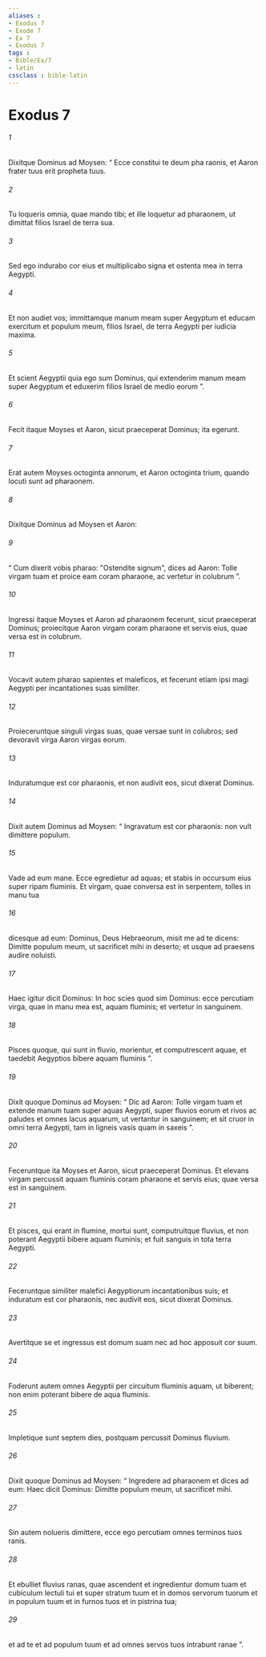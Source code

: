 ```yaml
---
aliases : 
- Exodus 7
- Exode 7
- Ex 7
- Exodus 7
tags : 
- Bible/Ex/7
- latin
cssclass : bible-latin
---
```


# Exodus 7

###### 1
Dixitque Dominus ad Moysen: “ Ecce constitui te deum pha raonis, et Aaron frater tuus erit propheta tuus. 
###### 2
Tu loqueris omnia, quae mando tibi; et ille loquetur ad pharaonem, ut dimittat filios Israel de terra sua. 
###### 3
Sed ego indurabo cor eius et multiplicabo signa et ostenta mea in terra Aegypti. 
###### 4
Et non audiet vos; immittamque manum meam super Aegyptum et educam exercitum et populum meum, filios Israel, de terra Aegypti per iudicia maxima. 
###### 5
Et scient Aegyptii quia ego sum Dominus, qui extenderim manum meam super Aegyptum et eduxerim filios Israel de medio eorum ”.
###### 6
Fecit itaque Moyses et Aaron, sicut praeceperat Dominus; ita egerunt. 
###### 7
Erat autem Moyses octoginta annorum, et Aaron octoginta trium, quando locuti sunt ad pharaonem.
###### 8
Dixitque Dominus ad Moysen et Aaron: 
###### 9
“ Cum dixerit vobis pharao: "Ostendite signum", dices ad Aaron: Tolle virgam tuam et proice eam coram pharaone, ac vertetur in colubrum ”. 
###### 10
Ingressi itaque Moyses et Aaron ad pharaonem fecerunt, sicut praeceperat Dominus; proiecitque Aaron virgam coram pharaone et servis eius, quae versa est in colubrum.
###### 11
Vocavit autem pharao sapientes et maleficos, et fecerunt etiam ipsi magi Aegypti per incantationes suas similiter. 
###### 12
Proieceruntque singuli virgas suas, quae versae sunt in colubros; sed devoravit virga Aaron virgas eorum. 
###### 13
Induratumque est cor pharaonis, et non audivit eos, sicut dixerat Dominus.
###### 14
Dixit autem Dominus ad Moysen: “ Ingravatum est cor pharaonis: non vult dimittere populum. 
###### 15
Vade ad eum mane. Ecce egredietur ad aquas; et stabis in occursum eius super ripam fluminis. Et virgam, quae conversa est in serpentem, tolles in manu tua 
###### 16
dicesque ad eum: Dominus, Deus Hebraeorum, misit me ad te dicens: Dimitte populum meum, ut sacrificet mihi in deserto; et usque ad praesens audire noluisti. 
###### 17
Haec igitur dicit Dominus: In hoc scies quod sim Dominus: ecce percutiam virga, quae in manu mea est, aquam fluminis; et vertetur in sanguinem. 
###### 18
Pisces quoque, qui sunt in fluvio, morientur, et computrescent aquae, et taedebit Aegyptios bibere aquam fluminis ”.
###### 19
Dixit quoque Dominus ad Moysen: “ Dic ad Aaron: Tolle virgam tuam et extende manum tuam super aquas Aegypti, super fluvios eorum et rivos ac paludes et omnes lacus aquarum, ut vertantur in sanguinem; et sit cruor in omni terra Aegypti, tam in ligneis vasis quam in saxeis ”. 
###### 20
Feceruntque ita Moyses et Aaron, sicut praeceperat Dominus. Et elevans virgam percussit aquam fluminis coram pharaone et servis eius; quae versa est in sanguinem. 
###### 21
Et pisces, qui erant in flumine, mortui sunt, computruitque fluvius, et non poterant Aegyptii bibere aquam fluminis; et fuit sanguis in tota terra Aegypti.
###### 22
Feceruntque similiter malefici Aegyptiorum incantationibus suis; et induratum est cor pharaonis, nec audivit eos, sicut dixerat Dominus. 
###### 23
Avertitque se et ingressus est domum suam nec ad hoc apposuit cor suum. 
###### 24
Foderunt autem omnes Aegyptii per circuitum fluminis aquam, ut biberent; non enim poterant bibere de aqua fluminis. 
###### 25
Impletique sunt septem dies, postquam percussit Dominus fluvium.
###### 26
Dixit quoque Dominus ad Moysen: “ Ingredere ad pharaonem et dices ad eum: Haec dicit Dominus: Dimitte populum meum, ut sacrificet mihi. 
###### 27
Sin autem nolueris dimittere, ecce ego percutiam omnes terminos tuos ranis. 
###### 28
Et ebulliet fluvius ranas, quae ascendent et ingredientur domum tuam et cubiculum lectuli tui et super stratum tuum et in domos servorum tuorum et in populum tuum et in furnos tuos et in pistrina tua; 
###### 29
et ad te et ad populum tuum et ad omnes servos tuos intrabunt ranae ”.
